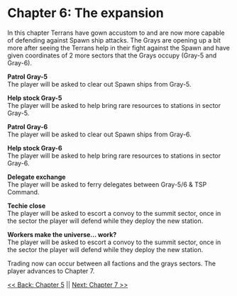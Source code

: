 # Chapter 6: The expansion
In this chapter Terrans have gown accustom to and are now more capable of defending against Spawn ship attacks. The Grays are opening up a bit more after seeing the Terrans help in their fight against the Spawn and have given coordinates of 2 more sectors that the Grays occupy (Gray-5 and Gray-6).

__Patrol Gray-5__  
The player will be asked to clear out Spawn ships from Gray-5.

__Help stock Gray-5__  
The player will be asked to help bring rare resources to stations in sector Gray-5.

__Patrol Gray-6__  
The player will be asked to clear out Spawn ships from Gray-6.

__Help stock Gray-6__  
The player will be asked to help bring rare resources to stations in sector Gray-6.

__Delegate exchange__  
The player will be asked to ferry delegates between Gray-5/6 & TSP Command.

__Techie close__  
The player will be asked to escort a convoy to the summit sector, once in the sector the player will defend while they deploy the new station.

__Workers make the universe... work?__  
The player will be asked to escort a convoy to the summit sector, once in the sector the player will defend while they deploy the new station.

Trading now can occur between all factions and the grays sectors. The player advances to Chapter 7.

[<< Back: Chapter 5](./Chapter5.md) || [Next: Chapter 7 >>](./Chapter7.md)
